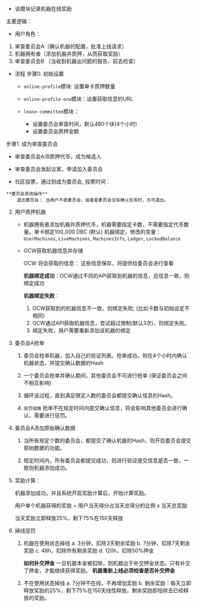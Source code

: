 + 该模块记录机器在线奖励

主要逻辑：

* 用户角色：
1. 审查委员会A（确认机器的配置，批准上线请求）
2. 机器拥有者（添加机器并质押，从而获取奖励）
3. 审查委员会B （当收到机器出问题的报告，前去检查）

* 流程
步骤0. 初始设置

    - `online-profile`模块: 设置单卡质押数量

    - `online-profile-ocw`模块：设置获取信息的URL

    - `lease-committee`模块：
        - 设置委员会审查时间，默认480个块(4个小时)
        - 设置委员会质押金额 

步骤1. 成为审查委员会

   - 审查委员会A/B质押代币，成为候选人

   - 审查委员会发起议案，申请加入委员会

   - 社区投票，通过则成为委员会, 投票时间：

    **委员会其他操作**
        退出委员会： 当用户不是委员会，或者是委员会没有确认任务时，方可退出。

2. 用户质押机器

    - 机器拥有者添加机器并质押代币，机器需要指定卡数，不需要指定代币数量。单卡绑定100_000 DBC (默认)
        机器绑定，修改的变量：
        `UserMachines`, `LiveMachines`, `MachinesInfo`, `Ledger`, `LockedBalance` 

    - OCW获取机器信息并存储
        
        OCW 将会获取的信息：
        这些信息保存，将提供给委员会进行查看 

        **机器绑定成功**：OCW通过不同的API获取到机器的信息，且信息一致，则绑定成功 
        
        **机器绑定失败**：
        1. OCW获取到的机器信息不一致，则绑定失败; (比如卡数与初始设定不相同)
        2. OCW通过API获取机器信息，尝试超过限制(默认3次)，则绑定失败。
        3. 绑定失败，用户需要重新添加该机器的绑定

3. 委员会A抢单

    1. 委员会抢单机器，加入自己的验证列表。抢单成功，则在4个小时内确认机器状态，并提交确认数据的Hash
    
    2. 一个委员会抢单并确认期间，其他委员会不可进行抢单 (保证委员会之间不相互影响)
   
    3. 循环该过程，直到满足限定人数的委员会都提交确认信息的Hash。   
   
    4. `惩罚措施` 抢单不在规定时间内提交确认信息，将会影响其他委员会进行确认，需要进行惩罚。

4. 委员会A添加原始确认数据
   
   1. 当所有规定个数的委员会，都提交了确认机器的Hash，则开启委员会提交原始数据的功能。
   
   2. 规定时间内，所有委员会都提交成功，则进行验证提交信息是否一致，一致则机器添加成功。

5. 奖励计算：
   
   机器添加成功，并且系统开启奖励计算后，开始计算奖励。
   
   用户单个机器获得的奖励 = 用户当天得分占当天总得分的比例 x 当天总奖励

    当天奖励立即释放25%，剩下75%在150天释放

6. 掉线惩罚
   1. 机器在使用状态掉线
      a. 3分钟，扣除3天剩余奖励
      b. 7分钟，扣除7天剩余奖励
      c. 48h，扣除所有剩余奖励
      d. 120h，扣除50%押金
      
      **如何补交押金**
      一旦机器本金被扣除，则机器出于补交押金状态。只有补交了押金，才能继续获得奖励。
        **机器重新上线必须检查是否补交押金**


   2. 不在使用状态掉线
      a. 7分钟不在线，不再增加奖励
      b. 剩余奖励：每天立即释放奖励的25%，剩下75%在150天线性释放。剩余奖励即指除去已经释放的奖励。
